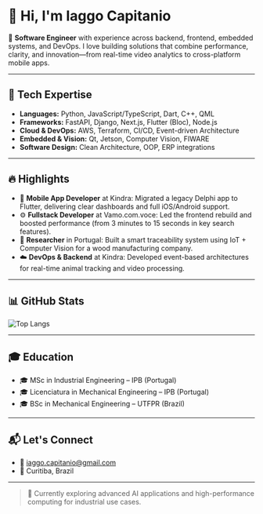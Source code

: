 # 👋 Hi, I'm Iaggo Capitanio

🎯 **Software Engineer** with experience across backend, frontend, embedded systems, and DevOps. I love building solutions that combine performance, clarity, and innovation—from real-time video analytics to cross-platform mobile apps.

---

## 🔧 Tech Expertise

- **Languages:** Python, JavaScript/TypeScript, Dart, C++, QML
- **Frameworks:** FastAPI, Django, Next.js, Flutter (Bloc), Node.js
- **Cloud & DevOps:** AWS, Terraform, CI/CD, Event-driven Architecture
- **Embedded & Vision:** Qt, Jetson, Computer Vision, FIWARE
- **Software Design:** Clean Architecture, OOP, ERP integrations

---

## 🔥 Highlights

- 🚀 **Mobile App Developer** at Kindra: Migrated a legacy Delphi app to Flutter, delivering clear dashboards and full iOS/Android support.
- ⚙️ **Fullstack Developer** at Vamo.com.voce: Led the frontend rebuild and boosted performance (from 3 minutes to 15 seconds in key search features).
- 🧠 **Researcher** in Portugal: Built a smart traceability system using IoT + Computer Vision for a wood manufacturing company.
- ☁️ **DevOps & Backend** at Kindra: Developed event-based architectures for real-time animal tracking and video processing.

---

## 📊 GitHub Stats

![Top Langs](https://github-readme-stats.vercel.app/api/top-langs/?username=iaggocapitanio1&layout=compact&hide=html,css)

---

## 🎓 Education

- 🎓 MSc in Industrial Engineering – IPB (Portugal)
- 🎓 Licenciatura in Mechanical Engineering – IPB (Portugal)
- 🎓 BSc in Mechanical Engineering – UTFPR (Brazil)

---

## 📬 Let's Connect

- 📧 iaggo.capitanio@gmail.com
- 📍 Curitiba, Brazil

---

> 🚧 Currently exploring advanced AI applications and high-performance computing for industrial use cases.

